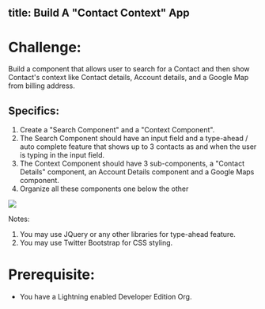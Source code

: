title: Build A "Contact Context" App
---

# Challenge:
Build a component that allows user to search for a Contact and then show Contact's context like Contact details, Account details, and a Google Map from billing address.

## Specifics:
1. Create a "Search Component" and a "Context Component". 
2. The Search Component should have an input field and a type-ahead / auto complete feature that shows up to 3 contacts as and when the user is typing in the input field.
3. The Context Component should have 3 sub-components, a "Contact Details" component, an Account Details component and a Google Maps component.
4. Organize all these components one below the other


<img src="/auratutorials/images/aura-mini-hacks-contact-context-component.png" />


Notes:
1. You may use JQuery or any other libraries for type-ahead feature. 
2. You may use Twitter Bootstrap for CSS styling.


# Prerequisite:
* You have a Lightning enabled Developer Edition Org.